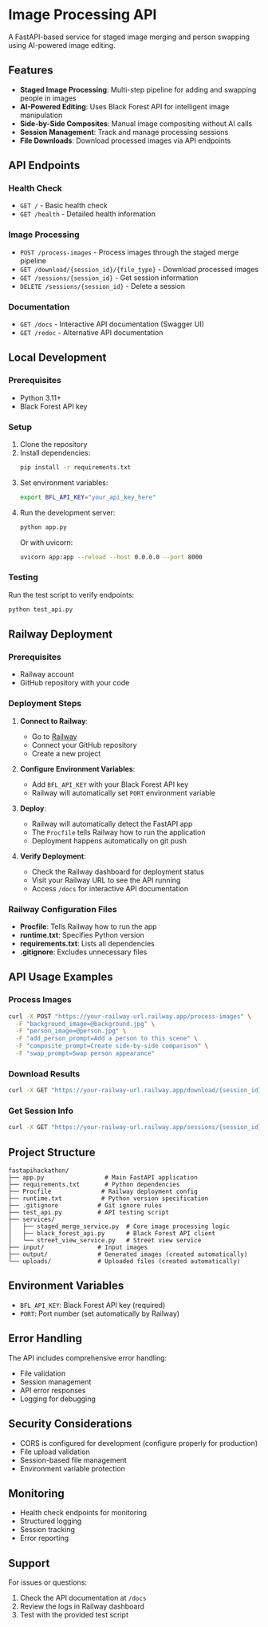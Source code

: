 # Image Processing API

A FastAPI-based service for staged image merging and person swapping using AI-powered image editing.

## Features

- **Staged Image Processing**: Multi-step pipeline for adding and swapping people in images
- **AI-Powered Editing**: Uses Black Forest API for intelligent image manipulation
- **Side-by-Side Composites**: Manual image compositing without AI calls
- **Session Management**: Track and manage processing sessions
- **File Downloads**: Download processed images via API endpoints

## API Endpoints

### Health Check
- `GET /` - Basic health check
- `GET /health` - Detailed health information

### Image Processing
- `POST /process-images` - Process images through the staged merge pipeline
- `GET /download/{session_id}/{file_type}` - Download processed images
- `GET /sessions/{session_id}` - Get session information
- `DELETE /sessions/{session_id}` - Delete a session

### Documentation
- `GET /docs` - Interactive API documentation (Swagger UI)
- `GET /redoc` - Alternative API documentation

## Local Development

### Prerequisites
- Python 3.11+
- Black Forest API key

### Setup
1. Clone the repository
2. Install dependencies:
   ```bash
   pip install -r requirements.txt
   ```
3. Set environment variables:
   ```bash
   export BFL_API_KEY="your_api_key_here"
   ```
4. Run the development server:
   ```bash
   python app.py
   ```
   Or with uvicorn:
   ```bash
   uvicorn app:app --reload --host 0.0.0.0 --port 8000
   ```

### Testing
Run the test script to verify endpoints:
```bash
python test_api.py
```

## Railway Deployment

### Prerequisites
- Railway account
- GitHub repository with your code

### Deployment Steps

1. **Connect to Railway**:
   - Go to [Railway](https://railway.app)
   - Connect your GitHub repository
   - Create a new project

2. **Configure Environment Variables**:
   - Add `BFL_API_KEY` with your Black Forest API key
   - Railway will automatically set `PORT` environment variable

3. **Deploy**:
   - Railway will automatically detect the FastAPI app
   - The `Procfile` tells Railway how to run the application
   - Deployment happens automatically on git push

4. **Verify Deployment**:
   - Check the Railway dashboard for deployment status
   - Visit your Railway URL to see the API running
   - Access `/docs` for interactive API documentation

### Railway Configuration Files

- **Procfile**: Tells Railway how to run the app
- **runtime.txt**: Specifies Python version
- **requirements.txt**: Lists all dependencies
- **.gitignore**: Excludes unnecessary files

## API Usage Examples

### Process Images
```bash
curl -X POST "https://your-railway-url.railway.app/process-images" \
  -F "background_image=@background.jpg" \
  -F "person_image=@person.jpg" \
  -F "add_person_prompt=Add a person to this scene" \
  -F "composite_prompt=Create side-by-side comparison" \
  -F "swap_prompt=Swap person appearance"
```

### Download Results
```bash
curl -X GET "https://your-railway-url.railway.app/download/{session_id}/final_swap"
```

### Get Session Info
```bash
curl -X GET "https://your-railway-url.railway.app/sessions/{session_id}"
```

## Project Structure

```
fastapihackathon/
├── app.py                 # Main FastAPI application
├── requirements.txt       # Python dependencies
├── Procfile              # Railway deployment config
├── runtime.txt           # Python version specification
├── .gitignore           # Git ignore rules
├── test_api.py          # API testing script
├── services/
│   ├── staged_merge_service.py  # Core image processing logic
│   ├── black_forest_api.py      # Black Forest API client
│   └── street_view_service.py   # Street view service
├── input/               # Input images
├── output/              # Generated images (created automatically)
└── uploads/             # Uploaded files (created automatically)
```

## Environment Variables

- `BFL_API_KEY`: Black Forest API key (required)
- `PORT`: Port number (set automatically by Railway)

## Error Handling

The API includes comprehensive error handling:
- File validation
- Session management
- API error responses
- Logging for debugging

## Security Considerations

- CORS is configured for development (configure properly for production)
- File upload validation
- Session-based file management
- Environment variable protection

## Monitoring

- Health check endpoints for monitoring
- Structured logging
- Session tracking
- Error reporting

## Support

For issues or questions:
1. Check the API documentation at `/docs`
2. Review the logs in Railway dashboard
3. Test with the provided test script
